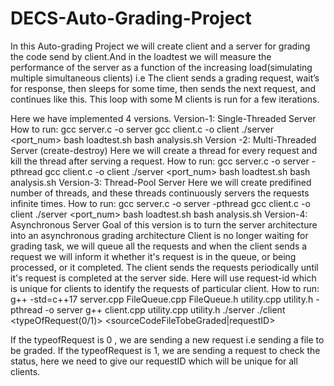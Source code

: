 # DECS-Auto-Grading-Project
In this Auto-grading Project we will create client and a server for grading the code send by client.And in the loadtest we will measure the performance of the server 
as a function of the increasing load(simulating multiple simultaneous clients) i.e  The client sends a grading request, wait’s for response, then sleeps for
some time, then sends the next request, and continues like this. This loop with some M clients is run for a few iterations.

Here we have implemented 4 versions.
Version-1:
  Single-Threaded Server
  How to run:
       gcc server.c -o server
       gcc client.c -o client
            ./server <port_num>
            bash loadtest.sh <number of clients> <loop num> <sleep time>
            bash analysis.sh
Version -2:
  Multi-Threaded Server (create-destroy)
  Here we will create a thread for every request and kill the thread after serving a request.
  How to run:
    gcc server.c -o server -pthread
    gcc client.c -o client
        ./server <port_num> 
        bash loadtest.sh <number of clients> <loop num> <sleep time> <timeout-secs>
        bash analysis.sh <loop num> <sleep time> <timeout-secs>
Version-3:
   Thread-Pool Server
   Here we will create predifined number of threads, and these threads continuously servers the requests infinite times.
   How to run:
        gcc server.c -o server -pthread
        gcc client.c -o client
            ./server <port_num> <thread-pool-size>
        bash loadtest.sh <number of clients> <loop num> <sleep time> <timeout-secs>
        bash analysis.sh <loop num> <sleep time> <timeout-secs>
Version-4:
  Asynchronous Server
     Goal of this version is to turn the server architecture into an asynchronous grading architecture
     Client is no longer waiting for grading task, we will queue all the requests and when the client sends a request we will inform it whether it's request is in
     the queue, or being processed, or it completed.
     The client sends the requests periodically until it's request is completed at the server side.
     Here will use  request-id which is unique for clients to identify the requests of particular client.
     How to run:
        g++ -std=c++17 server.cpp FileQueue.cpp FileQueue.h utility.cpp utility.h -pthread -o server
        g++ client.cpp utility.cpp utility.h
            ./server <port-num> <Thread-pool-size>
            ./client <serverIP> <port> <typeOfRequest(0/1)> <sourceCodeFileTobeGraded|requestID>

   If the typeofRequest is 0 , we are sending a new request i.e sending a file to be graded.
   If the typeofRequest is 1, we are sending a request to check the status, here we need to give our requestID which will be unique for all clients.
             

        
        
